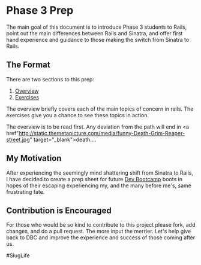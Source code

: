 Phase 3 Prep
========================

The main goal of this document is to introduce Phase 3 students to Rails, point out the main differences between Rails and Sinatra, and offer first hand experience and guidance to those making the switch from Sinatra to Rails. 

The Format
-------------
There are two sections to this prep: 
1. [Overview](https://github.com/rguerrettaz/dev_bootcamp_phase3_prep/tree/master/overview)
1. [Exercises](https://github.com/rguerrettaz/dev_bootcamp_phase3_prep/tree/master/exercises)

The overview briefly covers each of the main topics of concern in rails. The exercises give you a chance to see these topics in action.

The overview is to be read first. Any deviation from the path will end in <a  href"http://static.themetapicture.com/media/funny-Death-Grim-Reaper-street.jpg" target="_blank">death</a>....

My Motivation
-------------

After experiencing the seemingly mind shattering shift from Sinatra to Rails, I have decided to create a prep sheet for future [Dev Bootcamp](http://devbootcamp.com/) boots in hopes of their escaping experiencing my, and the many before me's, same frustrating fate. 


Contribution is Encouraged
-------------

For those who would be so kind to contribute to this project please fork, add changes, and do a pull request. The more input the merrier. Let's help give back to DBC and improve the experience and success of those coming after us.

\#SlugLife



